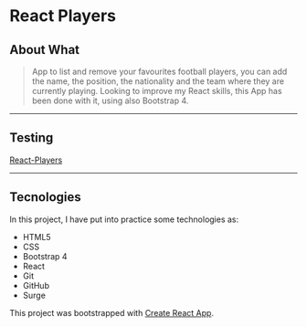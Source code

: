 # React Players

## About What

>App to list and remove your favourites football players, you can add the name, the position, the nationality and the team where they are currently playing.
Looking to improve my React skills, this App has been done with it, using also Bootstrap 4.
***

## Testing
[React-Players](http://react-players-jaimek89.surge.sh/)
***

## Tecnologies

In this project, I have put into practice some technologies as:
- HTML5
- CSS
- Bootstrap 4
- React
- Git
- GitHub
- Surge

This project was bootstrapped with [Create React App](https://github.com/facebook/create-react-app).
